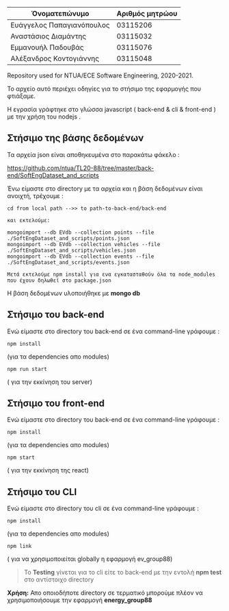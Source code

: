 Όνοματεπώνυμο  | Αριθμός μητρώου
------------ | -------------
Ευάγγελος Παπαγιανόπουλος | 03115206
Αναστάσιος Διαμάντης | 03115032
Εμμανουήλ Παδουβάς | 03115076
Αλέξανδρος Κοντογιάννης | 03115048

Repository used for NTUA/ECE Software Engineering, 2020-2021.

Το αρχείο αυτό περιέχει οδηγίες για το στήσιμο της εφαρμογής που φτιάξαμε.

Η εγρασία γράφτηκε στο γλώσσα javascript ( back-end & cli & front-end ) με την χρήση του nodejs .

## Στήσιμο της βάσης δεδομένων

Τα αρχεία json είναι αποθηκευμένα στο παρακάτω φάκελο :

https://github.com/ntua/TL20-88/tree/master/back-end/SoftEngDataset_and_scripts


Ένω είμαστε στο directory με τα αρχεία και η βάση δεδομένων είναι ανοιχτή, τρέχουμε :
```
cd from local path -->> to path-to-back-end/back-end

και εκτελούμε:

mongoimport --db EVdb --collection points --file ./SoftEngDataset_and_scripts/points.json
mongoimport --db EVdb --collection vehicles --file ./SoftEngDataset_and_scripts/vehicles.json
mongoimport --db EVdb --collection events --file ./SoftEngDataset_and_scripts/events.json

Μετά εκτελούμε npm install για ενα εγκατασταθούν όλα τα node_modules που έχουν δηλωθεί στο package.json
```
Η βάση δεδομένων υλοποιήθηκε με **mongo db**


## Στήσιμο του back-end
Ενώ είμαστε στο directory του back-end σε ένα command-line γράφουμε :
```
npm install
```
(για τα dependencies απο modules)
```
npm run start 
```
( για την εκκίνηση του server)

## Στήσιμο του front-end
Ενώ είμαστε στο directory του back-end σε ένα command-line γράφουμε :
```
npm install
```
(για τα dependencies απο modules)
```
npm start 
```
( για την εκκίνηση της react)



## Στήσιμο του CLI 
Ενώ είμαστε στο directory του cli σε ένα command-line γράφουμε :
```
npm install
```
(για τα dependencies απο modules)
```
npm link
```
( για να χρησιμοποιείται globally η εφαρμογή ev_group88)

> Το **Testing** γίνεται για το cli είτε το back-end με την εντολή **npm test** στο αντίστοιχο directory

 **Χρήση:** 
 Απο οποιοδήποτε directory σε τερματικό μπορούμε πλέον να χρησιμοποιήσουμε την εφαρμογή **energy_group88**
 
